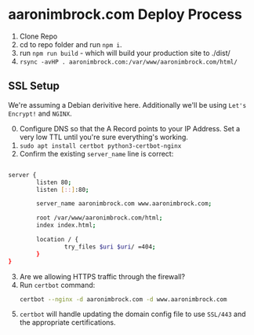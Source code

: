 # aaronimbrock.com Deploy Process

1. Clone Repo
2. cd to repo folder and run `npm i`.
3. run `npm run build` - which will build your production site to ./dist/
4. `rsync -avHP . aaronimbrock.com:/var/www/aaronimbrock.com/html/`

## SSL Setup

We're assuming a Debian derivitive here. Additionally we'll be using `Let's Encrypt!` and `NGINX`.

0. Configure DNS so that the A Record points to your IP Address. Set a very low TTL until you're sure everything's working.
1. `sudo apt install certbot python3-certbot-nginx`
2. Confirm the existing `server_name` line is correct:
```bash

server {
        listen 80;
        listen [::]:80;

        server_name aaronimbrock.com www.aaronimbrock.com;

        root /var/www/aaronimbrock.com/html;
        index index.html;

        location / {
                try_files $uri $uri/ =404;
        }
}

```
3. Are we allowing HTTPS traffic through the firewall?
4. Run `certbot` command:
   ```bash
   certbot --nginx -d aaronimbrock.com -d www.aaronimbrock.com
   ```
5. `certbot` will handle updating the domain config file to use `SSL/443` and the appropriate certifications.
   
   
